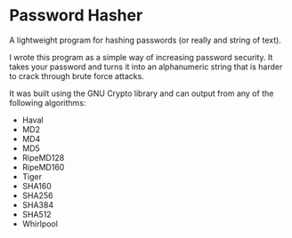 # Password Hasher
A lightweight program for hashing passwords (or really and string of text).

I wrote this program as a simple way of increasing password security. It takes your password and turns it into an alphanumeric string that is harder to crack through brute force attacks.

It was built using the GNU Crypto library and can output from any of the following algorithms:
- Haval
- MD2
- MD4
- MD5
- RipeMD128
- RipeMD160
- Tiger
- SHA160
- SHA256
- SHA384
- SHA512
- Whirlpool
